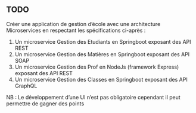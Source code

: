 ## TODO
Créer une application de gestion d’école avec une architecture Microservices en
respectant les spécifications ci-après :
1. Un microservice Gestion des Etudiants en Springboot exposant des API
   REST
2. Un microservice Gestion des Matières en Springboot exposant des API SOAP
3. Un microservice Gestion des Prof en NodeJs (framework Express) exposant
   des API REST
4. Un microservice Gestion des Classes en Springboot exposant des API
   GraphQL
   
NB : Le développement d’une UI n’est pas obligatoire cependant il peut
   permettre de gagner des points

